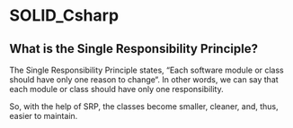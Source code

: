 # SOLID_Csharp

## What is the Single Responsibility Principle?

<p>
  The Single Responsibility Principle states, “Each software module or class should have only one reason to change“. In other words, we can say that each module or class should have only one responsibility. 

  So, with the help of SRP, the classes become smaller, cleaner, and, thus, easier to maintain.
</p>
